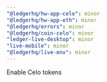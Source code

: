 ```yaml
---
"@ledgerhq/hw-app-celo": minor
"@ledgerhq/hw-app-eth": minor
"@ledgerhq/errors": minor
"@ledgerhq/coin-celo": minor
"ledger-live-desktop": minor
"live-mobile": minor
"@ledgerhq/live-env": minor
---
```


Enable Celo tokens

